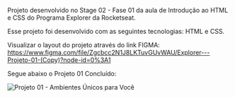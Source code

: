 Projeto desenvolvido no Stage 02 - Fase 01 da aula de Introdução ao HTML e CSS do Programa Explorer da Rocketseat.

Esse projeto foi desenvolvido com as seguintes tecnologias: HTML e CSS.

Visualizar o layout do projeto através do link FIGMA: https://www.figma.com/file/Zgcbcc2N1J8LKTuvGUvWAU/Explorer---Projeto-01-(Copy)?node-id=0%3A1

Segue abaixo o Projeto 01 Concluído:

![Projeto 01 - Ambientes Únicos para Você](https://user-images.githubusercontent.com/107876889/180867380-21291291-bfdc-466b-9127-8f7b5d06beec.jpg)
